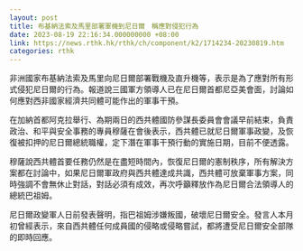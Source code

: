 ```yaml
---
layout: post
title: 布基納法索及馬里部署軍機到尼日爾　稱應對侵犯行為
date: 2023-08-19 22:16:34.000000000 +08:00
link: https://news.rthk.hk/rthk/ch/component/k2/1714234-20230819.htm
categories: rthk
---
```


非洲國家布基納法索及馬里向尼日爾部署戰機及直升機等，表示是為了應對所有形式侵犯尼日爾的行為。報道說三國軍方領導人已在尼日爾首都尼亞美會面，討論如何應對西非國家經濟共同體可能作出的軍事干預。

在加納首都阿克拉舉行、為期兩日的西共體國防參謀長委員會會議早前結束，負責政治、和平與安全事務的專員穆薩在會後表示，西共體已就尼日爾軍事政變，及恢復被扣押的尼日爾總統職權，定下潛在軍事干預行動的實施日期，目前不便透露。

穆薩說西共體首要任務仍然是在盡短時間內，恢復尼日爾的憲制秩序，所有解決方案都在討論中，如果尼日爾軍政府與西共體達成共識，西共體可放棄軍事方案，同時強調不會無休止對話，對話必須有成效，再次呼籲釋放作為尼日爾合法領導人的總統巴祖姆。

尼日爾政變軍人日前發表聲明，指巴祖姆涉嫌叛國，破壞尼日爾安全。發言人本月初曾經表示，來自西共體任何成員國的侵略或侵略嘗試，都將遭受尼日爾安全部隊的即時回應。
